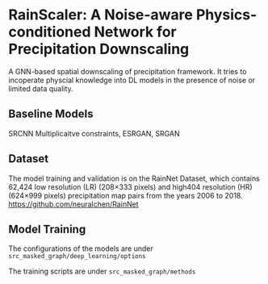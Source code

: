 # RainScaler: A Noise-aware Physics-conditioned Network for Precipitation Downscaling

A GNN-based spatial downscaling of precipitation framework. It tries to incoperate physcial knowledge into DL models in the presence of noise or limited data quality.

## 

## Baseline Models
SRCNN Multiplicaitve constraints, ESRGAN, SRGAN

## Dataset
The model training and validation is on the RainNet Dataset, which contains 62,424 low resolution (LR) (208×333 pixels) and high404
resolution (HR) (624×999 pixels) precipitation map pairs from the years 2006 to 2018.  https://github.com/neuralchen/RainNet

## Model Training
The configurations of the models are under ```src_masked_graph/deep_learning/options```

The training scripts are under ```src_masked_graph/methods```


